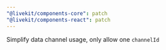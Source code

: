 ```yaml
---
"@livekit/components-core": patch
"@livekit/components-react": patch
---
```


Simplify data channel usage, only allow one `channelId` 
